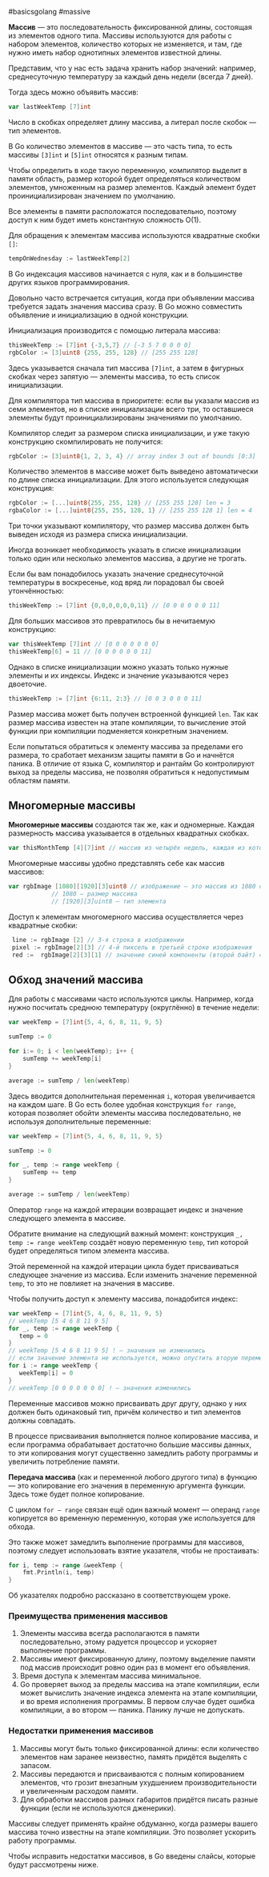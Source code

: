 #basicsgolang #massive

**Массив** — это последовательность фиксированной длины, состоящая из элементов одного типа. Массивы используются для работы с набором элементов, количество которых не изменяется, и там, где нужно иметь набор однотипных элементов известной длины.

Представим, что у нас есть задача хранить набор значений: например, среднесуточную температуру за каждый день недели (всегда 7 дней).

Тогда здесь можно объявить массив:


```go
var lastWeekTemp [7]int 
```

Число в скобках определяет длину массива, а литерал после скобок — тип элементов.

В Go количество элементов в массиве — это часть типа, то есть массивы `[3]int` и `[5]int` относятся к разным типам.

Чтобы определить в коде такую переменную, компилятор выделит в памяти область, размер которой будет определяться количеством элементов, умноженным на размер элементов. Каждый элемент будет проинициализирован значением по умолчанию.

Все элементы в памяти расположатся последовательно, поэтому доступ к ним будет иметь константную сложность O(1).

Для обращения к элементам массива используются квадратные скобки `[]`:


```go
tempOnWednesday := lastWeekTemp[2] 
```

В Go индексация массивов начинается с нуля, как и в большинстве других языков программирования.

Довольно часто встречается ситуация, когда при объявлении массива требуется задать значения массива сразу. В Go можно совместить объявление и инициализацию в одной конструкции.

Инициализация производится с помощью литерала массива:


```go
thisWeekTemp := [7]int {-3,5,7} // [-3 5 7 0 0 0 0]
rgbColor := [3]uint8 {255, 255, 128} // [255 255 128] 
```

Здесь указывается сначала тип массива `[7]int`, а затем в фигурных скобках через запятую — элементы массива, то есть список инициализации.

Для компилятора тип массива в приоритете: если вы указали массив из семи элементов, но в списке инициализации всего три, то оставшиеся элементы будут проинициализированы значениями по умолчанию.

Компилятор следит за размером списка инициализации, и уже такую конструкцию скомпилировать не получится:


```go
rgbColor := [3]uint8{1, 2, 3, 4} // array index 3 out of bounds [0:3] 
```

Количество элементов в массиве может быть выведено автоматически по длине списка инициализации. Для этого используется следующая конструкция:


```go
rgbColor := [...]uint8{255, 255, 128} // [255 255 128] len = 3
rgbaColor := [...]uint8{255, 255, 128, 1} // [255 255 128 1] len = 4 
```

Три точки указывают компилятору, что размер массива должен быть выведен исходя из размера списка инициализации.

Иногда возникает необходимость указать в списке инициализации только один или несколько элементов массива, а другие не трогать.

Если бы вам понадобилось указать значение среднесуточной температуры в воскресенье, код вряд ли порадовал бы своей утончённостью:


```go
thisWeekTemp := [7]int {0,0,0,0,0,0,11} // [0 0 0 0 0 0 11] 
```

Для больших массивов это превратилось бы в нечитаемую конструкцию:



```go
var thisWeekTemp [7]int // [0 0 0 0 0 0 0]
thisWeekTemp[6] = 11 // [0 0 0 0 0 0 11] 
```

Однако в списке инициализации можно указать только нужные элементы и их индексы. Индекс и значение указываются через двоеточие.


```go
thisWeekTemp := [7]int {6:11, 2:3} // [0 0 3 0 0 0 11] 
```

Размер массива может быть получен встроенной функцией `len`. Так как размер массива известен на этапе компиляции, то вычисление этой функции при компиляции подменяется конкретным значением.

Если попытаться обратиться к элементу массива за пределами его размера, то сработает механизм защиты памяти в Go и начнётся паника. В отличие от языка C, компилятор и рантайм Go контролируют выход за пределы массива, не позволяя обратиться к недопустимым областям памяти.

## Многомерные массивы

**Многомерные массивы** создаются так же, как и одномерные. Каждая размерность массива указывается в отдельных квадратных скобках.


```go
var thisMonthTemp [4][7]int // массив из четырёх недель, каждая из которых — массив из семи дней  
```

Многомерные массивы удобно представлять себе как массив массивов:


```go
var rgbImage [1080][1920][3]uint8 // изображение — это массив из 1080 строк длиной в 1920 пикселей. Каждый пиксель — массив из трёх байт
            // 1080 — размер массива
            // [1920][3]uint8 — тип элемента 
```

Доступ к элементам многомерного массива осуществляется через квадратные скобки:


```go
 line := rgbImage [2] // 3-я строка в изображении
 pixel := rgbImage[2][3] // 4-й пиксель в третьей строке изображения
 red :=  rgbImage[2][3][1] // значение синей компоненты (второй байт) 4-го пикселя в третьей строке изображения 
```

## Обход значений массива

Для работы с массивами часто используются циклы. Например, когда нужно посчитать среднюю температуру (округлённо) в течение недели:


```go
var weekTemp = [7]int{5, 4, 6, 8, 11, 9, 5} 

sumTemp := 0

for i:= 0; i < len(weekTemp); i++ {
    sumTemp += weekTemp[i]
}

average := sumTemp / len(weekTemp) 
```

Здесь вводится дополнительная переменная `i`, которая увеличивается на каждом шаге. В Go есть более удобная конструкция `for range`, которая позволяет обойти элементы массива последовательно, не используя дополнительные переменные:


```go
var weekTemp = [7]int{5, 4, 6, 8, 11, 9, 5} 

sumTemp := 0

for _, temp := range weekTemp {
    sumTemp += temp
}

average := sumTemp / len(weekTemp) 
```

Оператор `range` на каждой итерации возвращает индекс и значение следующего элемента в массиве.

Обратите внимание на следующий важный момент: конструкция `_, temp := range weekTemp` создаёт новую переменную `temp`, тип которой будет определяться типом элемента массива.

Этой переменной на каждой итерации цикла будет присваиваться следующее значение из массива. Если изменить значение переменной `temp`, то это не повлияет на значения в массиве.

Чтобы получить доступ к элементу массива, понадобится индекс:


```go
var weekTemp = [7]int{5, 4, 6, 8, 11, 9, 5} 
// weekTemp [5 4 6 8 11 9 5]
for _, temp := range weekTemp {
   temp = 0 
}
// weekTemp [5 4 6 8 11 9 5] ! — значения не изменились
// если значение элемента не используется, можно опустить вторую переменную
for i := range weekTemp {
   weekTemp[i] = 0 
}
// weekTemp [0 0 0 0 0 0 0] ! — значения изменились 
```

Переменные массивов можно присваивать друг другу, однако у них должен быть одинаковый тип, причём количество и тип элементов должны совпадать.

В процессе присваивания выполняется полное копирование массива, и если программа обрабатывает достаточно большие массивы данных, то эти копирования могут существенно замедлить работу программы и увеличить потребление памяти.

**Передача массива** (как и переменной любого другого типа) в функцию — это копирование его значения в переменную аргумента функции. Здесь тоже будет полное копирование.

С циклом `for — range` связан ещё один важный момент — операнд `range` копируется во временную переменную, которая уже используется для обхода.

Это также может замедлить выполнение программы для массивов, поэтому следует использовать взятие указателя, чтобы не простаивать:


```go
for i, temp := range &weekTemp {
    fmt.Println(i, temp)
} 
```

Об указателях подробно рассказано в соответствующем уроке.

### Преимущества применения массивов

1.  Элементы массива всегда располагаются в памяти последовательно, этому радуется процессор и ускоряет выполнение программы.
2.  Массивы имеют фиксированную длину, поэтому выделение памяти под массив происходит ровно один раз в момент его объявления.
3.  Время доступа к элементам массива минимальное.
4.  Go проверяет выход за пределы массива на этапе компиляции, если может вычислить значение индекса элемента на этапе компиляции, и во время исполнения программы. В первом случае будет ошибка компиляции, а во втором — паника. Панику лучше не допускать.

### Недостатки применения массивов

1.  Массивы могут быть только фиксированной длины: если количество элементов нам заранее неизвестно, память придётся выделять с запасом.
2.  Массивы передаются и присваиваются с полным копированием элементов, что грозит внезапным ухудшением производительности и увеличенным расходом памяти.
3.  Для обработки массивов разных габаритов придётся писать разные функции (если не используются дженерики).

Массивы следует применять крайне обдуманно, когда размеры вашего массива точно известны на этапе компиляции. Это позволяет ускорить работу программы.

Чтобы исправить недостатки массивов, в Go введены слайсы, которые будут рассмотрены ниже.